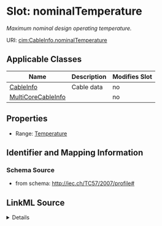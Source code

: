 # Slot: nominalTemperature


_Maximum nominal design operating temperature._



URI: [cim:CableInfo.nominalTemperature](http://iec.ch/TC57/CIM-generic#CableInfo.nominalTemperature)



<!-- no inheritance hierarchy -->




## Applicable Classes

| Name | Description | Modifies Slot |
| --- | --- | --- |
[CableInfo](CableInfo.md) | Cable data |  no  |
[MultiCoreCableInfo](MultiCoreCableInfo.md) |  |  no  |







## Properties

* Range: [Temperature](Temperature.md)





## Identifier and Mapping Information







### Schema Source


* from schema: http://iec.ch/TC57/2007/profile#




## LinkML Source

<details>
```yaml
name: nominalTemperature
description: Maximum nominal design operating temperature.
from_schema: http://iec.ch/TC57/2007/profile#
slot_uri: cim:CableInfo.nominalTemperature
alias: nominalTemperature
owner: CableInfo
domain_of:
- CableInfo
range: Temperature
minimum_cardinality: 0
maximum_cardinality: 1

```
</details>